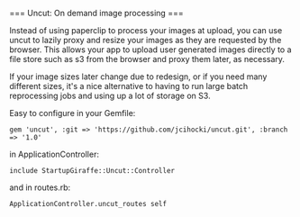 === Uncut: On demand image processing ===

Instead of using paperclip to process your images at upload, you can use uncut to 
lazily proxy and resize your images as they are requested by the browser. This allows 
your app to upload user generated images directly to a file store such as s3 from the 
browser and proxy them later, as necessary.

If your image sizes later change due to redesign, or if you need many different sizes,
it's a nice alternative to having to run large batch reprocessing jobs and using up
a lot of storage on S3.

Easy to configure in your Gemfile:

`gem 'uncut', :git => 'https://github.com/jcihocki/uncut.git', :branch => '1.0'`

in ApplicationController:

`include StartupGiraffe::Uncut::Controller`

and in routes.rb:

`ApplicationController.uncut_routes self`
